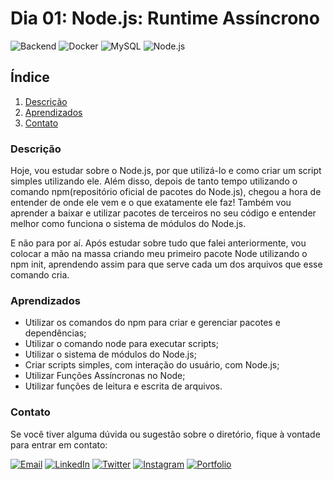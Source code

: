 # Dia 01: Node.js: Runtime Assíncrono
![Backend](https://img.shields.io/badge/Backend-333333?style=for-the-badge)
![Docker](https://img.shields.io/badge/Docker-2496ED?style=for-the-badge&logo=docker&logoColor=white)
![MySQL](https://img.shields.io/badge/MySQL-4479A1?style=for-the-badge&logo=mysql&logoColor=white)
![Node.js](https://img.shields.io/badge/Node.js-43853D?style=for-the-badge&logo=node.js&logoColor=white)

## Índice

1. [Descrição](#descrição)
2. [Aprendizados](#aprendizados)
3. [Contato](#contato)

### Descrição

Hoje, vou estudar sobre o Node.js, por que utilizá-lo e como criar um script simples utilizando ele. Além disso, depois de tanto tempo utilizando o comando npm(repositório oficial de pacotes do Node.js), chegou a hora de entender de onde ele vem e o que exatamente ele faz! Também vou aprender a baixar e utilizar pacotes de terceiros no seu código e entender melhor como funciona o sistema de módulos do Node.js.

E não para por aí. Após estudar sobre tudo que falei anteriormente, vou colocar a mão na massa criando meu primeiro pacote Node utilizando o npm init, aprendendo assim para que serve cada um dos arquivos que esse comando cria.

### Aprendizados

- Utilizar os comandos do npm para criar e gerenciar pacotes e dependências;
- Utilizar o comando node para executar scripts;
- Utilizar o sistema de módulos do Node.js;
- Criar scripts simples, com interação do usuário, com Node.js;
- Utilizar Funções Assíncronas no Node;
- Utilizar funções de leitura e escrita de arquivos.

### Contato

Se você tiver alguma dúvida ou sugestão sobre o diretório, fique à vontade para entrar em contato:

[![Email](https://img.shields.io/badge/Email-D14836?style=for-the-badge&logo=gmail&logoColor=white)](mailto:righigordev@gmail.com)
[![LinkedIn](https://img.shields.io/badge/LinkedIn-0077B5?style=for-the-badge&logo=linkedin&logoColor=white)](https://www.linkedin.com/in/igor-righi/) [![Twitter](https://img.shields.io/badge/Twitter-1DA1F2?style=for-the-badge&logo=twitter&logoColor=white)](https://twitter.com/righigor) [![Instagram](https://img.shields.io/badge/Instagram-E4405F?style=for-the-badge&logo=instagram&logoColor=white)](https://www.instagram.com/righigor/) [![Portfolio](https://img.shields.io/badge/Portfolio-9cf?style=for-the-badge&logo=appveyor&logoColor=white)](https://righigordev.netlify.app/)